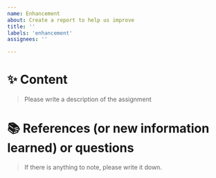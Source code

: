 ```yaml
---
name: Enhancement
about: Create a report to help us improve
title: ''
labels: 'enhancement'
assignees: ''

---
```


# ✨ Content
> Please write a description of the assignment

# 📚 References (or new information learned) or questions
> If there is anything to note, please write it down.
